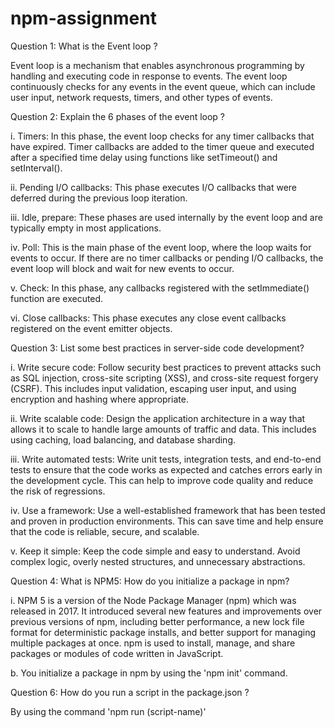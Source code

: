 # npm-assignment

Question 1: What is the Event loop ? 

Event loop is a mechanism that enables asynchronous programming by handling and executing code in response to events. The event loop continuously checks for any events in the event queue, which can include user input, network requests, timers, and other types of events.


Question 2: Explain the 6 phases of the event loop ?

i. Timers: In this phase, the event loop checks for any timer callbacks that have expired. Timer callbacks are added to the timer queue and executed after a specified time delay using functions like setTimeout() and setInterval().

ii. Pending I/O callbacks: This phase executes I/O callbacks that were deferred during the previous loop iteration.

iii. Idle, prepare: These phases are used internally by the event loop and are typically empty in most applications.

iv. Poll: This is the main phase of the event loop, where the loop waits for events to occur. If there are no timer callbacks or pending I/O callbacks, the event loop will block and wait for new events to occur.

v. Check: In this phase, any callbacks registered with the setImmediate() function are executed.

vi. Close callbacks: This phase executes any close event callbacks registered on the event emitter objects.


Question 3: List some best practices in server-side code development?

i. Write secure code: Follow security best practices to prevent attacks such as SQL injection, cross-site scripting (XSS), and cross-site request forgery (CSRF). This includes input validation, escaping user input, and using encryption and hashing where appropriate.

ii. Write scalable code: Design the application architecture in a way that allows it to scale to handle large amounts of traffic and data. This includes using caching, load balancing, and database sharding.

iii. Write automated tests: Write unit tests, integration tests, and end-to-end tests to ensure that the code works as expected and catches errors early in the development cycle. This can help to improve code quality and reduce the risk of regressions.

iv. Use a framework: Use a well-established framework that has been tested and proven in production environments. This can save time and help ensure that the code is reliable, secure, and scalable.

v. Keep it simple: Keep the code simple and easy to understand. Avoid complex logic, overly nested structures, and unnecessary abstractions.


Question 4: What is NPM5: How do you initialize a package in npm?

i. NPM 5 is a version of the Node Package Manager (npm) which was released in 2017. It introduced several new features and improvements over previous versions of npm, including better performance, a new lock file format for deterministic package installs, and better support for managing multiple packages at once. npm is used to install, manage, and share packages or modules of code written in JavaScript.

b. You initialize a package in npm by using the 'npm init' command.


Question 6: How do you run a script in the package.json ?

By using the command 'npm run (script-name)'



